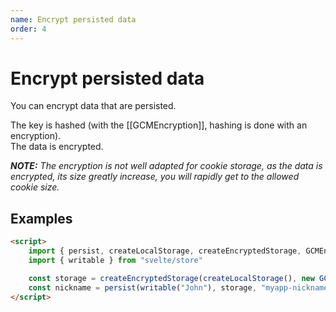 ```yaml
---
name: Encrypt persisted data
order: 4
---
```


# Encrypt persisted data

You can encrypt data that are persisted.

The key is hashed (with the [[GCMEncryption]], hashing is done with an encryption).  
The data is encrypted.

_**NOTE:** The encryption is not well adapted for cookie storage, as the data is encrypted, its size greatly increase, you will rapidly get to the allowed cookie size._

## Examples

```html
<script>
    import { persist, createLocalStorage, createEncryptedStorage, GCMEncryption } from "@macfja/svelte-persistent-store"
    import { writable } from "svelte/store"

    const storage = createEncryptedStorage(createLocalStorage(), new GCMEncryption("5368566D597133743677397A24432646"))
    const nickname = persist(writable("John"), storage, "myapp-nickname")
</script>
```
